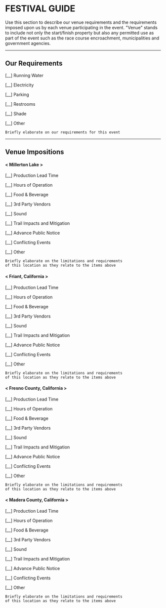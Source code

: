 # FESTIVAL GUIDE

Use this section to describe our venue requirements and the requirements imposed upon us by each venue participating in the event. "Venue" stands to include not only the start/finish property but also any permitted use as part of the event such as the race course encroachment, municipalities and government agencies.

---

## Our Requirements

[__] Running Water

[__] Electricity

[__] Parking

[__] Restrooms

[__] Shade

[__] Other

    Briefly elaborate on our requirements for this event

---

## Venue Impositions

#### < Millerton Lake >

[__] Production Lead Time

[__] Hours of Operation

[__] Food & Beverage

[__] 3rd Party Vendors

[__] Sound

[__] Trail Impacts and Mitigation

[__] Advance Public Notice

[__] Conflicting Events

[__] Other

    Briefly elaborate on the limitations and requirements
    of this location as they relate to the items above

#### < Friant, California >

[__] Production Lead Time

[__] Hours of Operation

[__] Food & Beverage

[__] 3rd Party Vendors

[__] Sound

[__] Trail Impacts and Mitigation

[__] Advance Public Notice

[__] Conflicting Events

[__] Other

    Briefly elaborate on the limitations and requirements
    of this location as they relate to the items above

#### < Fresno County, California >

[__] Production Lead Time

[__] Hours of Operation

[__] Food & Beverage

[__] 3rd Party Vendors

[__] Sound

[__] Trail Impacts and Mitigation

[__] Advance Public Notice

[__] Conflicting Events

[__] Other

    Briefly elaborate on the limitations and requirements
    of this location as they relate to the items above

#### < Madera County, California >

[__] Production Lead Time

[__] Hours of Operation

[__] Food & Beverage

[__] 3rd Party Vendors

[__] Sound

[__] Trail Impacts and Mitigation

[__] Advance Public Notice

[__] Conflicting Events

[__] Other

    Briefly elaborate on the limitations and requirements
    of this location as they relate to the items above